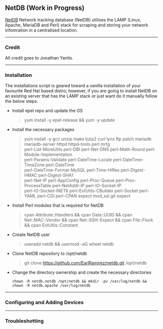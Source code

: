 
## NetDB (Work in Progress)

[NetDB](http://netdbtracking.sourceforge.net/) Network tracking database (NetDB) utilises the LAMP (Linux, Apache, MariaDB and Perl) stack for scraping and storing your network infomration in a centralised location.


-----------
### Credit

All credit goes to Jonathan Yantis.

------------
### Installation

The installations script is geared toward a vanilla installation of your favourite Red Hat based distro; however, if you are going to install NetDB on an existing server that has the LAMP stack or just want do it manually follow the below steps.

- Install epel repo and update the OS

   >yum install -y epel-release && yum -y update

- Install the necessary packages

   >yum install -y gcc unzip make bzip2 curl lynx ftp patch mariadb mariadb-server httpd httpd-tools perl mrtg \
   >perl-List-MoreUtils perl-DBI perl-Net-DNS perl-Math-Round perl-Module-Implementation \
   >perl-Params-Validate perl-DateTime-Locale perl-DateTime-TimeZone perl-DateTime \
   >perl-DateTime-Format-MySQL perl-Time-HiRes perl-Digest-HMAC perl-Digest-SHA1 \
   >perl-Net-IP perl-AppConfig perl-Proc-Queue perl-Proc-ProcessTable perl-NetAddr-IP perl-IO-Socket-IP \
   >perl-IO-Socket-INET6 perl-ExtUtils-CBuilder perl-Socket perl-YAML perl-CGI perl-CPAN expect mod_ssl git expect

- Install Perl modules that is required for NetDB

   >cpan Attribute::Handlers && cpan Data::UUID && cpan Net::MAC::Vendor && cpan Net::SSH::Expect && cpan File::Flock && cpan ExtUtils::Constant

- Create NetDB user 

   >useradd netdb && usermod -aG wheel netdb

- Clone NetDB repository to /opt/netdb

   >git clone https://github.com/EarlRamirez/netdb.git /opt/netdb

- Change the directory ownership and create the necessary directories

   ```chown -R netdb.netdb /opt/netdb && mkdir -pv /var/log/netdb && chown -R netdb.apache /var/log/netdb```

----------
### Configuring and Adding Devices

-----------
### Troubleshotting
